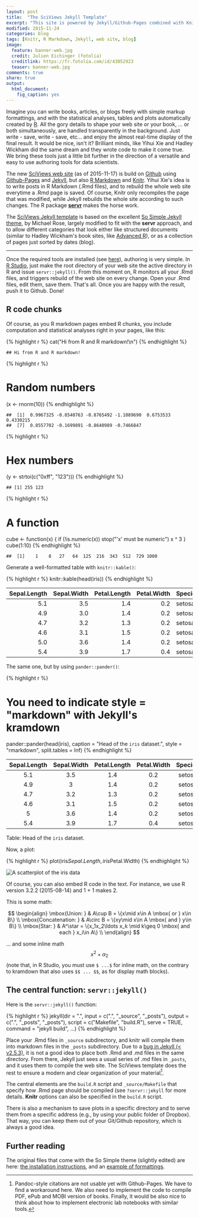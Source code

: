 ```yaml
---
layout: post
title:  "The SciViews Jekyll Template"
excerpt: "This site is powered by Jekyll/Github-Pages combined with Knitr/R Markdown. The template allows to combine articles, books and blogs."
modified: 2015-11-24
categories: blog
tags: [Knitr, R Markdown, Jekyll, web site, blog]
image:
  feature: banner-web.jpg
  credit: Julien Eichinger (fotolia)
  creditlink: https://fr.fotolia.com/id/43052923
  teaser: banner-web.jpg
comments: true
share: true
output: 
  html_document: 
    fig_caption: yes
---
```


Imagine you can write books, articles, or blogs freely with simple markup formattings, and with the statistical analyses, tables and plots automatically created by [R](http://www.r-project.org). All the gory details to shape your web site or your book, ... or both simultaneously, are handled transparently in the background. Just write - save, write - save, etc... and enjoy the almost real-time display of the final result. It would be nice, isn't it? Brilliant minds, like Yihui Xie and Hadley Wickham did the same dream and they wrote code to make it come true. We bring these tools just a little bit further in the direction of a versatile and easy to use authoring tools for data scientists.

The new [SciViews web site](http://www.sciviews.org) (as of 2015-11-17) is build on [Github](https://github.com) using [Github-Pages](https://pages.github.com) and [Jekyll](https://jekyllrb.com), but also [R Markdown](http://rmarkdown.rstudio.com) and [Knitr](http://yihui.name/knitr/). Yihui Xie's idea is to write posts in R Markdown (.Rmd files), and to rebuild the whole web site everytime a .Rmd page is saved. Of course, Knitr only recompiles the page that was modified, while Jekyll rebuilds the whole site according to such changes. The R package [**servr**](https://github.com/yihui/servr) makes the horse work.

The [SciViews Jekyll template](https://github.com/SciViews/SciViews.github.io) is based on the excellent [So Simple Jekyll theme](https://github.com/mmistakes/so-simple-theme), by Michael Rose, largely modified to fit with the **servr** approach, and to allow different categories that look either like structured documents (similar to Hadley Wickham's book sites, like [Advanced R](http://adv-r.had.co.nz)), or as a collection of pages just sorted by dates (blog).

----

Once the required tools are installed (see [here](http://www.r-bloggers.com/blogging-with-rmarkdown-knitr-and-jekyll/)), authoring is very simple. In [R Studio](https://www.rstudio.com), just make the root directory of your web site the active directory in R and issue `servr::jekyll()`. From this moment on, R monitors all your .Rmd files, and triggers rebuild of the web site on every change. Open your .Rmd files, edit them, save them. That's all. Once you are happy with the result, push it to Github. Done!

## R code chunks

Of course, as you R markdown pages embed R chunks, you include computation and statistical analyses right in your pages, like this:


{% highlight r %}
cat("Hi from R and R markdown!\n")
{% endhighlight %}



<div class="highlight-output"><pre><code>## Hi from R and R markdown!
</code></pre></div>



{% highlight r %}
# Random numbers
(x <- rnorm(10))
{% endhighlight %}



<div class="highlight-output"><pre><code>##  [1]  0.9967325 -0.8540763 -0.8765492 -1.1089690  0.6753533  0.4330215
##  [7]  0.8557702 -0.1699891 -0.8640989 -0.7466847
</code></pre></div>



{% highlight r %}
# Hex numbers
(y <- strtoi(c("0xff", "123")))
{% endhighlight %}



<div class="highlight-output"><pre><code>## [1] 255 123
</code></pre></div>



{% highlight r %}
# A function
cube <- function(x) {
  if (!is.numeric(x))
    stop("'x' must be numeric")
  x ^ 3
}
cube(1:10)
{% endhighlight %}



<div class="highlight-output"><pre><code>##  [1]    1    8   27   64  125  216  343  512  729 1000
</code></pre></div>

Generate a well-formatted table with `knitr::kable()`:


{% highlight r %}
knitr::kable(head(iris))
{% endhighlight %}



| Sepal.Length| Sepal.Width| Petal.Length| Petal.Width|Species |
|------------:|-----------:|------------:|-----------:|:-------|
|          5.1|         3.5|          1.4|         0.2|setosa  |
|          4.9|         3.0|          1.4|         0.2|setosa  |
|          4.7|         3.2|          1.3|         0.2|setosa  |
|          4.6|         3.1|          1.5|         0.2|setosa  |
|          5.0|         3.6|          1.4|         0.2|setosa  |
|          5.4|         3.9|          1.7|         0.4|setosa  |

The same one, but by using `pander::pander()`:


{% highlight r %}
# You need to indicate style = "markdown" with Jekyll's kramdown
pander::pander(head(iris), caption = "Head of the `iris` dataset.",
  style = "rmarkdown", split.tables = Inf)
{% endhighlight %}



|  Sepal.Length  |  Sepal.Width  |  Petal.Length  |  Petal.Width  |  Species  |
|:--------------:|:-------------:|:--------------:|:-------------:|:---------:|
|      5.1       |      3.5      |      1.4       |      0.2      |  setosa   |
|      4.9       |       3       |      1.4       |      0.2      |  setosa   |
|      4.7       |      3.2      |      1.3       |      0.2      |  setosa   |
|      4.6       |      3.1      |      1.5       |      0.2      |  setosa   |
|       5        |      3.6      |      1.4       |      0.2      |  setosa   |
|      5.4       |      3.9      |      1.7       |      0.4      |  setosa   |

Table: Head of the `iris` dataset.

Now, a plot:


{% highlight r %}
plot(iris$Sepal.Length, iris$Petal.Width)
{% endhighlight %}

![A scatterplot of the `iris` data](http://tinyurl.com/sciviews/jekyll/2015-11-17-The-SciViews-Jekyll-Template/iris_plot-1.png) 

Of course, you can also embed R code in the text. For instance, we use R version 3.2.2 (2015-08-14) and 1 + 1 makes 2.

This is some math:

$$
\begin{align}
\mbox{Union: } & A\cup B = \{x\mid x\in A \mbox{ or } x\in B\} \\
\mbox{Concatenation: } & A\circ B  = \{xy\mid x\in A \mbox{ and } y\in B\} \\
\mbox{Star: } & A^\star  = \{x_1x_2\ldots x_k \mid  k\geq 0 \mbox{ and each } x_i\in A\} \\
\end{align}
$$

... and some inline math $$x^2 + \alpha_2$$ (note that, in R Studio, you must use `$ ...$` for inline math, on the contrary to kramdown that also uses `$$ ... $$`, as for display math blocks).


## The central function: `servr::jekyll()`

Here is the `servr::jekyll()` function:


{% highlight r %}
jekyll(dir = ".", input = c(".", "_source", "_posts"), output = c(".", "_posts", 
    "_posts"), script = c("Makefile", "build.R"), serve = TRUE, command = "jekyll build", 
    ...)
{% endhighlight %}

Place your .Rmd files in `_source` subdirectory, and knitr will compile them into markdown files in the `_posts` subdirectory. Due to a [bug in Jekyll (< v2.5.3)](https://github.com/jekyll/jekyll/pull/3147), it is not a good idea to place both .Rmd and .md files in the same directory. From there, Jekyll just sees a usual series of .md files in `_posts`, and it uses them to compile the web site. The SciViews template does the rest to ensure a modern and clear organization of your material[^1].

[^1]: Pandoc-style citations are not usable yet with Github-Pages. We have to find a workaround here. We also need to implement the code to compile PDF, ePub and MOBI version of books. Finally, it would be also nice to think about how to implement electronic lab notebooks with similar tools.

The central elements are the `build.R` script and `_source/Makefile` that specify how .Rmd page should be compiled (see `?servr::jekyll` for more details. **Knitr** options can also be specified in the `build.R` script.

There is also a mechanism to save plots in a specific directory and to serve them from a specific address (e.g., by using your public folder of Dropbox). That way, you can keep them out of your Git/Github repository, which is always a good idea.

## Further reading

The original files that come with the So Simple theme (slightly edited) are here: [the installation instructions](../../theme-setup/), and an [example of formattings](../../theme-setup/sample.html).
